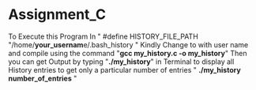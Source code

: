# Assignment_C
To Execute this Program In " #define HISTORY_FILE_PATH "/home/**your_usernam**e/.bash_history "
Kindly Change to with user name and compile using the command "**gcc my_history.c -o my_history**"
Then you can get Output by typing "**./my_history**" in Terminal to display all History entries to get only a particular number of entries " **./my_history number_of_entries** "
